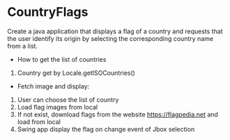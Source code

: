 # CountryFlags
Create a java application that displays a flag of a country and requests that the user identify its origin by selecting the corresponding country name from a list.

* How to get the list of countries
1. Country get by Locale.getISOCountries()

* Fetch image and display:
1. User can choose the list of country
2. Load flag images from local
3. If not exist, download flags from the website https://flagpedia.net and load from local
4. Swing app display the flag on change event of Jbox selection
